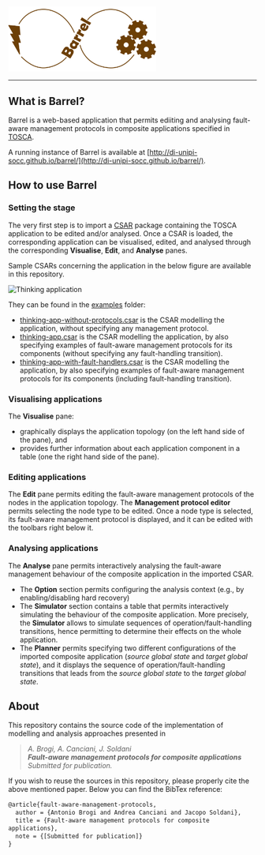 <p align="left">
  <img src="img/barrel-logo.png" width="300"/>
</p>

-------

## What is Barrel?
Barrel is a web-based application that permits ediiting and analysing fault-aware management protocols in composite applications specified in [TOSCA](http://docs.oasis-open.org/tosca/TOSCA/v1.0/TOSCA-v1.0.html).

A running instance of Barrel is available at [http://di-unipi-socc.github.io/barrel/](http://di-unipi-socc.github.io/barrel/). 

## How to use Barrel
### Setting the stage
The very first step is to import a [CSAR](http://docs.oasis-open.org/tosca/TOSCA/v1.0/os/TOSCA-v1.0-os.html#_Toc356403711) package containing the TOSCA application to be edited and/or analysed. Once a CSAR is loaded, the corresponding application can be visualised, edited, and analysed through the corresponding __Visualise__, __Edit__, and __Analyse__ panes.

Sample CSARs concerning the application in the below figure are available in this repository.

![Thinking application](https://raw.githubusercontent.com/di-unipi-socc/barrel/master/examples/thinking-app.png)

They can be found in the [examples](https://github.com/di-unipi-socc/barrel/tree/master/examples) folder:
* [thinking-app-without-protocols.csar](https://github.com/di-unipi-socc/barrel/raw/master/examples/thinking-app-without-protocols.csar) is the CSAR modelling the application, without specifying any management protocol.
* [thinking-app.csar](https://github.com/di-unipi-socc/barrel/raw/master/examples/thinking-app.csar) is the CSAR modelling the application, by also specifying examples of fault-aware management protocols for its components (without specifying any fault-handling transition).
* [thinking-app-with-fault-handlers.csar](https://github.com/di-unipi-socc/barrel/raw/master/examples/thinking-app-with-fault-handlers.csar) is the CSAR modelling the application, by also specifying examples of fault-aware management protocols for its components (including fault-handling transition).

### Visualising applications

The __Visualise__ pane:
* graphically displays the application topology (on the left hand side of the pane), and
* provides further information about each application component in a table (one the right hand side of the pane). 

### Editing applications

The __Edit__ pane permits editing the fault-aware management protocols of the nodes in the application topology. 
The __Management protocol editor__ permits selecting the node type to be edited. 
Once a node type is selected, its fault-aware management protocol is displayed, and it can be edited with the toolbars right below it.

### Analysing applications

The __Analyse__ pane permits interactively analysing the fault-aware management behaviour of the composite application in the imported CSAR.
* The __Option__ section permits configuring the analysis context (e.g., by enabling/disabling hard recovery) 
* The __Simulator__ section contains a table that permits interactively simulating the behaviour of the composite application. More precisely, the __Simulator__ allows to simulate sequences of operation/fault-handling transitions, hence permitting to determine their effects on the whole application. 
* The __Planner__ permits specifying two different configurations of the imported composite  application (*source global state* and *target global state*), and it displays the sequence of operation/fault-handling transitions that leads from the *source global state* to the *target global state*.

## About
This repository contains the source code of the implementation of modelling and analysis approaches presented in 
> _A. Brogi, A. Canciani, J. Soldani <br>
> **Fault-aware management protocols for composite applications** <br>
> Submitted for publication._ 

If you wish to reuse the sources in this repository, please properly cite the above mentioned paper. Below you can find the BibTex reference:
```
@article{fault-aware-management-protocols,
  author = {Antonio Brogi and Andrea Canciani and Jacopo Soldani},
  title = {Fault-aware management protocols for composite applications},
  note = {[Submitted for publication]}
}
```
